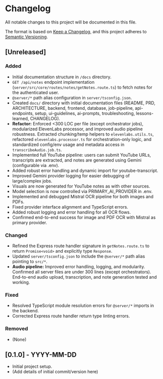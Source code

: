 # Changelog

All notable changes to this project will be documented in this file.

The format is based on [Keep a Changelog](https://keepachangelog.com/en/1.0.0/),
and this project adheres to [Semantic Versioning](https://semver.org/spec/v2.0.0.html).

## [Unreleased]

### Added

*   Initial documentation structure in `/docs` directory.
*   `GET /api/notes` endpoint implementation (`server/src/core/routes/notes/getNotes.route.ts`) to fetch notes for the authenticated user.
*   `@server/*` path alias configuration in `server/tsconfig.json`.
*   Created `docs/` directory with initial documentation files (README, PRD, ARCHITECTURE, backend, frontend, database, job-pipeline, api-endpoints, setup, ui-guidelines, ai-prompts, troubleshooting, lessons-learned, CHANGELOG).
*   **Refactor:** Enforced <300 LOC per file (except orchestrator jobs), modularized ElevenLabs processor, and improved audio pipeline robustness. Extracted chunking/temp helpers to `elevenlabs.utils.ts`, refactored `elevenlabs.processor.ts` for orchestration-only logic, and standardized config/env usage and metadata access in `transcribeAudio.job.ts`.
*   Implemented full YouTube pipeline: users can submit YouTube URLs, transcripts are extracted, and notes are generated using Gemini (configurable via .env).
*   Added robust error handling and dynamic import for youtube-transcript.
*   Improved Gemini provider logging for easier debugging of large/complex jobs.
*   Visuals are now generated for YouTube notes as with other sources.
*   Model selection is now controlled via PRIMARY_AI_PROVIDER in .env.
*   Implemented and debugged Mistral OCR pipeline for both images and PDFs.
*   Fixed provider interface alignment and TypeScript errors.
*   Added robust logging and error handling for all OCR flows.
*   Confirmed end-to-end success for image and PDF OCR with Mistral as primary provider.

### Changed

*   Refined the Express route handler signature in `getNotes.route.ts` to return `Promise<void>` and explicitly type `Response`.
*   Updated `server/tsconfig.json` to include the `@server/*` path alias pointing to `src/*`.
*   **Audio pipeline:** Improved error handling, logging, and modularity. Confirmed all server files are under 300 lines (except orchestrators). End-to-end audio upload, transcription, and note generation tested and working.

### Fixed

*   Resolved TypeScript module resolution errors for `@server/*` imports in the backend.
*   Corrected Express route handler return type linting errors.

### Removed

*   (None)

## [0.1.0] - YYYY-MM-DD

*   Initial project setup.
*   (Add details of initial commit/version here) 